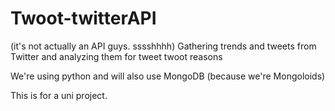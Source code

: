 # Twoot-twitterAPI
(it's not actually an API guys. sssshhhh)
Gathering trends and tweets from Twitter and analyzing them  for tweet twoot reasons

We're using python and will also use MongoDB (because we're Mongoloids)

This is for a uni project.
